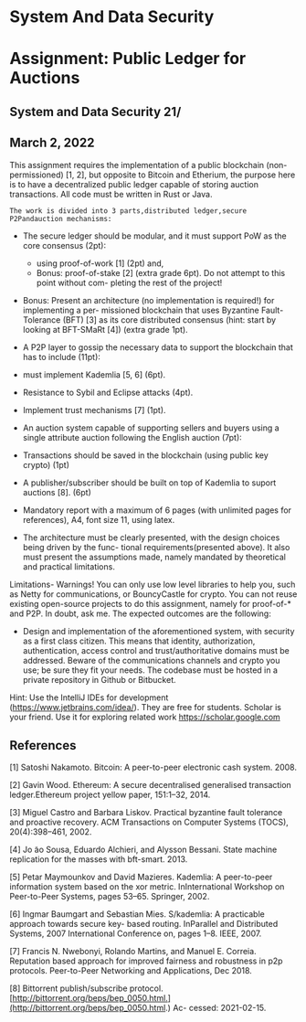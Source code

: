 # System And Data Security
# Assignment: Public Ledger for Auctions

## System and Data Security 21/

## March 2, 2022

This assignment requires the implementation of a public blockchain (non-permissioned) [1, 2],
but opposite to Bitcoin and Etherium, the purpose here is to have a decentralized public ledger
capable of storing auction transactions. All code must be written in Rust or Java.

```
The work is divided into 3 parts,distributed ledger,secure P2Pandauction mechanisms:
```
- The secure ledger should be modular, and it must support PoW as the core consensus (2pt):
    - using proof-of-work [1] (2pt) and,
    - Bonus: proof-of-stake [2] (extra grade 6pt). Do not attempt to this point without com-
       pleting the rest of the project!


- Bonus: Present an architecture (no implementation is required!) for implementing a per-
    missioned blockchain that uses Byzantine Fault-Tolerance (BFT) [3] as its core distributed
    consensus (hint: start by looking at BFT-SMaRt [4]) (extra grade 1pt).
- A P2P layer to gossip the necessary data to support the blockchain that has to include (11pt):
- must implement Kademlia [5, 6] (6pt).
- Resistance to Sybil and Eclipse attacks (4pt).
- Implement trust mechanisms [7] (1pt).
- An auction system capable of supporting sellers and buyers using a single attribute auction
following the English auction (7pt):
- Transactions should be saved in the blockchain (using public key crypto) (1pt)
- A publisher/subscriber should be built on top of Kademlia to suport auctions [8]. (6pt)
- Mandatory report with a maximum of 6 pages (with unlimited pages for references), A4, font
size 11, using latex.
- The architecture must be clearly presented, with the design choices being driven by the func-
tional requirements(presented above). It also must present the assumptions made, namely
mandated by theoretical and practical limitations.

Limitations- Warnings! You can only use low level libraries to help you, such as Netty for
communications, or BouncyCastle for crypto. You can not reuse existing open-source projects to do
this assignment, namely for proof-of-* and P2P. In doubt, ask me.
The expected outcomes are the following:

- Design and implementation of the aforementioned system, with security as a first class citizen.
    This means that identity, authorization, authentication, access control and trust/authoritative
    domains must be addressed. Beware of the communications channels and crypto you use; be
    sure they fit your needs. The codebase must be hosted in a private repository in Github or
    Bitbucket.

Hint: Use the IntelliJ IDEs for development (https://www.jetbrains.com/idea/). They are free
for students. Scholar is your friend. Use it for exploring related work https://scholar.google.com

## References

[1] Satoshi Nakamoto. Bitcoin: A peer-to-peer electronic cash system. 2008.

[2] Gavin Wood. Ethereum: A secure decentralised generalised transaction ledger.Ethereum project
yellow paper, 151:1–32, 2014.

[3] Miguel Castro and Barbara Liskov. Practical byzantine fault tolerance and proactive recovery.
ACM Transactions on Computer Systems (TOCS), 20(4):398–461, 2002.

[4] Jo ̃ao Sousa, Eduardo Alchieri, and Alysson Bessani. State machine replication for the masses
with bft-smart. 2013.


[5] Petar Maymounkov and David Mazieres. Kademlia: A peer-to-peer information system based
on the xor metric. InInternational Workshop on Peer-to-Peer Systems, pages 53–65. Springer,
2002.

[6] Ingmar Baumgart and Sebastian Mies. S/kademlia: A practicable approach towards secure key-
based routing. InParallel and Distributed Systems, 2007 International Conference on, pages
1–8. IEEE, 2007.

[7] Francis N. Nwebonyi, Rolando Martins, and Manuel E. Correia. Reputation based approach for
improved fairness and robustness in p2p protocols. Peer-to-Peer Networking and Applications,
Dec 2018.

[8] Bittorrent publish/subscribe protocol. [http://bittorrent.org/beps/bep_0050.html.](http://bittorrent.org/beps/bep_0050.html.) Ac-
cessed: 2021-02-15.


